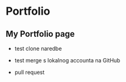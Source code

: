# Portfolio

## My Portfolio page

- test clone naredbe

- test merge s lokalnog accounta na GitHub

- pull request
